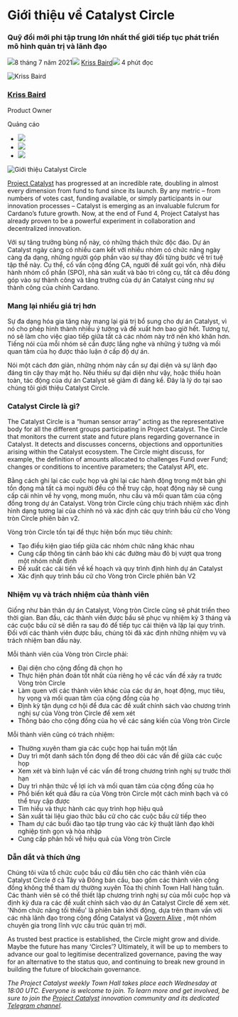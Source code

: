 # Giới thiệu về Catalyst Circle

### **Quỹ đổi mới phi tập trung lớn nhất thế giới tiếp tục phát triển mô hình quản trị và lãnh đạo**

![](img/2021-07-08-introducing-the-catalyst-circle.002.png)8 tháng 7 năm 2021![](img/2021-07-08-introducing-the-catalyst-circle.002.png) [Kriss Baird](tmp//en/blog/authors/kriss-braid/page-1/)![](img/2021-07-08-introducing-the-catalyst-circle.003.png) 4 phút đọc

![Kriss Baird](img/2021-07-08-introducing-the-catalyst-circle.004.png)[](tmp//en/blog/authors/kriss-braid/page-1/)

### [**Kriss Baird**](tmp//en/blog/authors/kriss-braid/page-1/)

Product Owner

Quảng cáo

- ![](img/2021-07-08-introducing-the-catalyst-circle.005.png)[](mailto:kriss.baird@iohk.io "E-mail")
- ![](img/2021-07-08-introducing-the-catalyst-circle.006.png)[](tmp/linkedin.com/in/krissbaird "LinkedIn")
- ![](img/2021-07-08-introducing-the-catalyst-circle.007.png)[](https://twitter.com/krissbaird "Twitter")

![Giới thiệu Catalyst Circle ](img/2021-07-08-introducing-the-catalyst-circle.008.jpeg)

[Project Catalyst](https://iohk.io/en/blog/posts/2020/09/16/project-catalyst-introducing-our-first-public-fund-for-cardano-community-innovation/) has progressed at an incredible rate, doubling in almost every dimension from fund to fund since its launch. By any metric – from numbers of votes cast, funding available, or simply participants in our innovation processes – Catalyst is emerging as an invaluable fulcrum for Cardano’s future growth. Now, at the end of Fund 4, Project Catalyst has already proven to be a powerful experiment in collaboration and decentralized innovation.

Với sự tăng trưởng bùng nổ này, có những thách thức độc đáo. Dự án Catalyst ngày càng có nhiều cam kết với nhiều nhóm có chức năng ngày càng đa dạng, những người góp phần vào sự thay đổi từng bước về trí tuệ tập thể này. Cụ thể, cố vấn cộng đồng CA, người đề xuất gọi vốn, nhà điều hành nhóm cổ phần (SPO), nhà sản xuất và bảo trì công cụ, tất cả đều đóng góp vào sự thành công và tăng trưởng của dự án Catalyst cũng như sự thành công của chính Cardano.

### **Mang lại nhiều giá trị hơn**

Sự đa dạng hóa gia tăng này mang lại giá trị bổ sung cho dự án Catalyst, vì nó cho phép hình thành nhiều ý tưởng và đề xuất hơn bao giờ hết. Tương tự, nó sẽ làm cho việc giao tiếp giữa tất cả các nhóm này trở nên khó khăn hơn. Tiếng nói của mỗi nhóm sẽ cần  được lắng nghe và những ý tưởng và mối quan tâm của họ được thảo luận ở cấp độ dự án.

Nói một cách đơn giản, những nhóm này cần sự đại diện và sự lãnh đạo đáng tin cậy thay mặt họ. Nếu thiếu sự đại diện như vậy, hoặc thiếu hoàn toàn, tác động của dự án Catalyst sẽ giảm đi đáng kể. Đây là lý do tại sao chúng tôi giới thiệu Catalyst Circle.

### **Catalyst Circle là gì?**

The Catalyst Circle is a “human sensor array” acting as the representative body for all the different groups participating in Project Catalyst. The Circle that monitors the current state and future plans regarding governance in Catalyst. It detects and discusses concerns, objections and opportunities arising within the Catalyst ecosystem. The Circle might discuss, for example, the definition of amounts allocated to challenges Fund over Fund; changes or conditions to incentive parameters; the Catalyst API, etc.

Bằng cách ghi lại các cuộc họp và ghi lại các hành động trong một bản ghi tồn đọng mà tất cả mọi người đều có thể truy cập, hoạt động này sẽ cung cấp cái nhìn về hy vọng, mong muốn, nhu cầu và mối quan tâm của cộng đồng trong dự án Catalyst. Vòng tròn Circle cũng chịu trách nhiệm xác định hình dạng tương lai của chính nó và xác định các quy trình bầu cử cho Vòng tròn Circle phiên bản v2.

Vòng tròn Circle tồn tại để thực hiện bốn mục tiêu chính:

- Tạo điều kiện giao tiếp giữa các nhóm chức năng khác nhau
- Cung cấp thông tin cảnh báo khi các đường màu đỏ bị vượt qua trong một nhóm nhất định
- Đề xuất các cải tiến về kế hoạch và quy trình định hình dự án Catalyst
- Xác định quy trình bầu cử cho Vòng tròn Circle phiên bản V2

### **Nhiệm vụ và trách nhiệm của thành viên**

Giống như bản thân dự án Catalyst, Vòng tròn Circle cũng sẽ phát triển theo thời gian. Ban đầu, các thành viên được bầu sẽ phục vụ nhiệm kỳ 3 tháng và các cuộc bầu cử sẽ diễn ra sau đó để tiếp tục cải thiện và lặp lại quy trình. Đối với các thành viên được bầu, chúng tôi đã xác định những nhiệm vụ và trách nhiệm ban đầu này.

Mỗi thành viên của Vòng tròn Circle phải:

- Đại diện cho cộng đồng đã chọn họ
- Thực hiện phán đoán tốt nhất của riêng họ về các vấn đề xảy ra trước Vòng tròn Circle
- Làm quen với các thành viên khác của các dự án, hoạt động, mục tiêu, hy vọng và mối quan tâm của cộng đồng của họ
- Định kỳ tận dụng cơ hội để đưa các đề xuất chính sách vào chương trình nghị sự của Vòng tròn Circle để xem xét
- Thông báo cho cộng đồng của họ về các sáng kiến của Vòng tròn Circle

Mỗi thành viên cũng có trách nhiệm:

- Thường xuyên tham gia các cuộc họp hai tuần một lần
- Duy trì một danh sách tồn đọng để theo dõi các vấn đề giữa các cuộc họp
- Xem xét và bình luận về các vấn đề trong chương trình nghị sự trước thời hạn
- Duy trì nhận thức về lợi ích và mối quan tâm của cộng đồng của họ
- Phổ biến kết quả đầu ra của Vòng  tròn Circle một cách minh bạch và có thể truy cập được
- Tìm hiểu và thực hành các quy trình họp hiệu quả
- Sản xuất tài liệu giao thức bầu cử cho các cuộc bầu cử tiếp theo
- Tham dự các buổi đào tạo tập trung vào các kỹ thuật lãnh đạo khởi nghiệp tinh gọn và hòa nhập
- Cung cấp phản hồi về hiệu quả của Vòng tròn Circle

### **Dẫn dắt và thích ứng**

Chúng tôi vừa tổ chức cuộc bầu cử đầu tiên cho các thành viên của Catalyst Circle ở cả Tây và Đông bán cầu, bao gồm các thành viên cộng đồng không thể tham dự thường xuyên Tòa thị chính Town Hall hàng tuần. Các thành viên sẽ có thể thiết lập chương trình nghị sự của mỗi cuộc họp và định kỳ đưa ra các đề xuất chính sách vào dự án Catalyst Circle để xem xét. 'Nhóm chức năng tối thiểu' là phiên bản khởi động, dựa trên tham vấn với các nhà lãnh đạo trong cộng đồng Catalyst và [Govern Alive](https://www.governancealive.com/) , một nhóm chuyên gia trong lĩnh vực cấu trúc quản trị mới.

As trusted best practice is established, the Circle might grow and divide. Maybe the future has many ‘Circles’? Ultimately, it will be up to members to advance our goal to legitimise decentralized governance, paving the way for an alternative to the status quo, and continuing to break new ground in building the future of blockchain governance.

*The Project Catalyst weekly Town Hall takes place each Wednesday at 18:00 UTC. Everyone is welcome to join. To learn more and get involved, be sure to join the [Project Catalyst](https://cardano.ideascale.com/) innovation community and its dedicated [Telegram channel](https://t.me/ProjectCatalystChat).*
